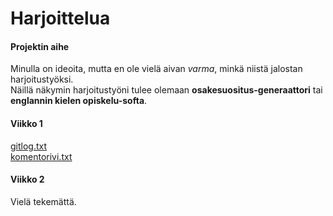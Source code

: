 # Harjoittelua

#### Projektin aihe
Minulla on ideoita, mutta en ole vielä aivan *varma*, minkä niistä jalostan harjoitustyöksi.  
Näillä näkymin harjoitustyöni tulee olemaan **osakesuositus-generaattori** tai **englannin kielen opiskelu-softa**.

#### Viikko 1

[gitlog.txt](https://github.com/tietotuomas/ot-harjoitustyo/blob/master/laskarit/viikko1/gitlog.txt)  
[komentorivi.txt](https://github.com/tietotuomas/ot-harjoitustyo/blob/master/laskarit/viikko1/komentorivi.txt)

#### Viikko 2
Vielä tekemättä.

